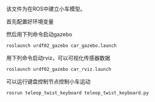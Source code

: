 该文件为在ROS中建立小车模型。

首先配置好环境变量

然后用下列命令启动gazebo
```bash
roslaunch urdf02_gazebo car_gazebo.launch
```

用下列命令启动rviz，可以可视化传感器数据
```bash
roslaunch urdf02_gazebo car_rviz.launch
```

可以运行键盘控制节点控制小车运动
```bash
rosrun teleop_twist_keyboard teleop_twist_keyboard.py 
```
